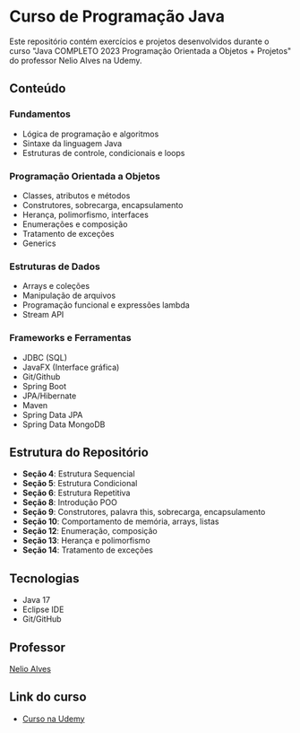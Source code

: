 # Curso de Programação Java

Este repositório contém exercícios e projetos desenvolvidos durante o curso "Java COMPLETO 2023 Programação Orientada a Objetos + Projetos" do professor Nelio Alves na Udemy.

## Conteúdo

### Fundamentos
- Lógica de programação e algoritmos
- Sintaxe da linguagem Java
- Estruturas de controle, condicionais e loops

### Programação Orientada a Objetos
- Classes, atributos e métodos
- Construtores, sobrecarga, encapsulamento
- Herança, polimorfismo, interfaces
- Enumerações e composição
- Tratamento de exceções
- Generics

### Estruturas de Dados
- Arrays e coleções
- Manipulação de arquivos
- Programação funcional e expressões lambda
- Stream API

### Frameworks e Ferramentas
- JDBC (SQL)
- JavaFX (Interface gráfica)
- Git/Github
- Spring Boot
- JPA/Hibernate
- Maven
- Spring Data JPA
- Spring Data MongoDB

## Estrutura do Repositório

- **Seção 4**: Estrutura Sequencial
- **Seção 5**: Estrutura Condicional
- **Seção 6**: Estrutura Repetitiva
- **Seção 8**: Introdução POO
- **Seção 9**: Construtores, palavra this, sobrecarga, encapsulamento
- **Seção 10**: Comportamento de memória, arrays, listas
- **Seção 12**: Enumeração, composição
- **Seção 13**: Herança e polimorfismo
- **Seção 14**: Tratamento de exceções

## Tecnologias 

- Java 17
- Eclipse IDE
- Git/GitHub

## Professor

[Nelio Alves](https://github.com/acenelio)

## Link do curso

- [Curso na Udemy](https://www.udemy.com/course/java-curso-completo/)
